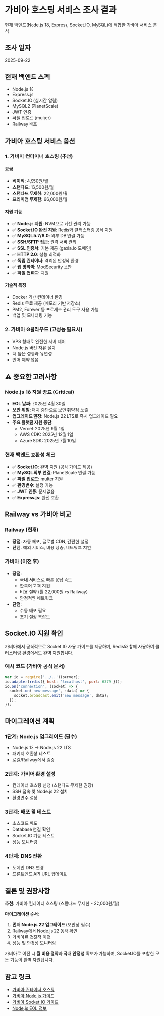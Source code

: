 # 가비아 호스팅 서비스 조사 결과

현재 백엔드(Node.js 18, Express, Socket.IO, MySQL)에 적합한 가비아 서비스 분석

## 조사 일자
2025-09-22

## 현재 백엔드 스펙
- Node.js 18
- Express.js
- Socket.IO (실시간 알림)
- MySQL2 (PlanetScale)
- JWT 인증
- 파일 업로드 (multer)
- Railway 배포

## 가비아 호스팅 서비스 옵션

### 1. 가비아 컨테이너 호스팅 (추천)

#### 요금
- **베이직**: 4,950원/월
- **스탠다드**: 16,500원/월
- **스탠다드 무제한**: 22,000원/월
- **프리미엄 무제한**: 66,000원/월

#### 지원 기능
- ✅ **Node.js 지원**: NVM으로 버전 관리 가능
- ✅ **Socket.IO 완전 지원**: Redis와 클러스터링 공식 지원
- ✅ **MySQL 5.7/8.0**: 외부 DB 연결 가능
- ✅ **SSH/SFTP 접근**: 원격 서버 관리
- ✅ **SSL 인증서**: 기본 제공 (gabia.io 도메인)
- ✅ **HTTP 2.0**: 성능 최적화
- ✅ **독립 컨테이너**: 격리된 안정적 환경
- ✅ **웹 방화벽**: ModSecurity 보안
- ✅ **파일 업로드**: 지원

#### 기술적 특징
- Docker 기반 컨테이너 환경
- Redis 무료 제공 (메모리 기반 저장소)
- PM2, Forever 등 프로세스 관리 도구 사용 가능
- 백업 및 모니터링 기능

### 2. 가비아 G클라우드 (고성능 필요시)
- VPS 형태로 완전한 서버 제어
- Node.js 버전 자유 설치
- 더 높은 성능과 유연성
- 언어 제약 없음

## ⚠️ 중요한 고려사항

### Node.js 18 지원 종료 (Critical)
- **EOL 날짜**: 2025년 4월 30일
- **보안 위험**: 패치 중단으로 보안 취약점 노출
- **업그레이드 권장**: Node.js 22 LTS로 즉시 업그레이드 필요
- **주요 플랫폼 지원 중단**:
  - Vercel: 2025년 9월 1일
  - AWS CDK: 2025년 12월 1일
  - Azure SDK: 2025년 7월 10일

### 현재 백엔드 호환성 체크
- ✅ **Socket.IO**: 완벽 지원 (공식 가이드 제공)
- ✅ **MySQL 외부 연결**: PlanetScale 연결 가능
- ✅ **파일 업로드**: multer 지원
- ✅ **환경변수**: 설정 가능
- ✅ **JWT 인증**: 문제없음
- ✅ **Express.js**: 완전 호환

## Railway vs 가비아 비교

### Railway (현재)
- **장점**: 자동 배포, 글로벌 CDN, 간편한 설정
- **단점**: 해외 서비스, 비용 상승, 네트워크 지연

### 가비아 (이전 후)
- **장점**: 
  - 국내 서비스로 빠른 응답 속도
  - 한국어 고객 지원
  - 비용 절약 (월 22,000원 vs Railway)
  - 안정적인 네트워크
- **단점**: 
  - 수동 배포 필요
  - 초기 설정 복잡도

## Socket.IO 지원 확인
가비아에서 공식적으로 Socket.IO 사용 가이드를 제공하며, Redis와 함께 사용하여 클러스터링 환경에서도 완벽 지원합니다.

### 예시 코드 (가비아 공식 문서)
```javascript
var io = require('../..')(server);
io.adapter(redis({ host: 'localhost', port: 6379 }));
io.on('connection', (socket) => {
  socket.on('new message', (data) => {
    socket.broadcast.emit('new message', data);
  });
});
```

## 마이그레이션 계획

### 1단계: Node.js 업그레이드 (필수)
- Node.js 18 → Node.js 22 LTS
- 패키지 호환성 테스트
- 로컬/Railway에서 검증

### 2단계: 가비아 환경 설정
- 컨테이너 호스팅 신청 (스탠다드 무제한 권장)
- SSH 접속 및 Node.js 22 설치
- 환경변수 설정

### 3단계: 배포 및 테스트
- 소스코드 배포
- Database 연결 확인
- Socket.IO 기능 테스트
- 성능 모니터링

### 4단계: DNS 전환
- 도메인 DNS 변경
- 프론트엔드 API URL 업데이트

## 결론 및 권장사항

**추천**: 가비아 컨테이너 호스팅 (스탠다드 무제한 - 22,000원/월)

**마이그레이션 순서**:
1. **먼저 Node.js 22 업그레이드** (보안상 필수)
2. Railway에서 Node.js 22 동작 확인
3. 가비아로 점진적 이전
4. 성능 및 안정성 모니터링

가비아로 이전 시 **월 비용 절약**과 **국내 안정성** 확보가 가능하며, Socket.IO를 포함한 모든 기능이 완벽 지원됩니다.

## 참고 링크
- [가비아 컨테이너 호스팅](https://webhosting.gabia.com/container/service/detail)
- [가비아 Node.js 가이드](https://customer.gabia.com/manual/hosting/12501)
- [가비아 Socket.IO 가이드](https://library.gabia.com/contents/8018/)
- [Node.js EOL 정보](https://endoflife.date/nodejs)